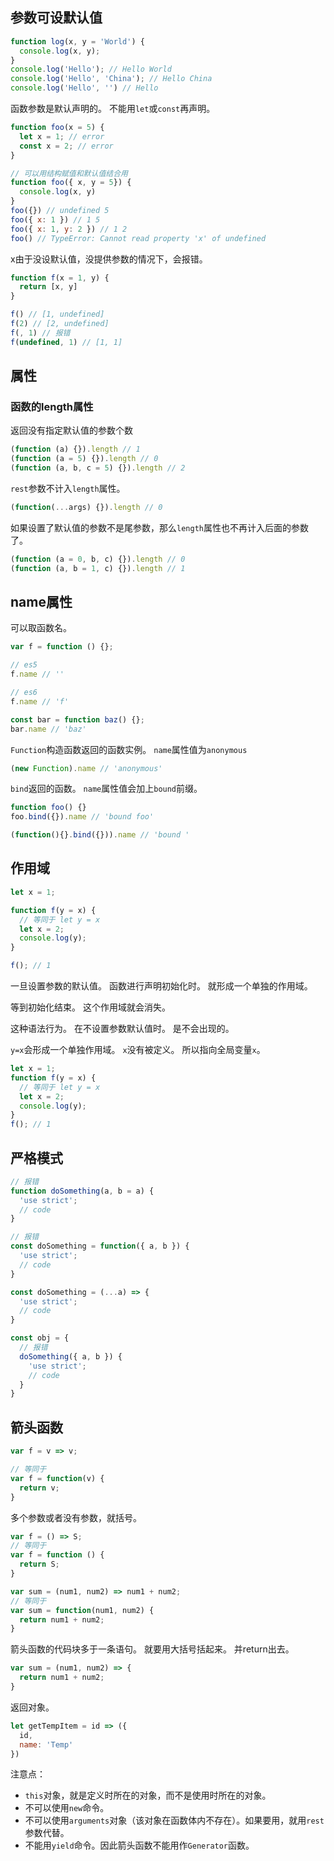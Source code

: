 ## 参数可设默认值
```js
function log(x, y = 'World') {
  console.log(x, y);
}
console.log('Hello'); // Hello World
console.log('Hello', 'China'); // Hello China
console.log('Hello', '') // Hello
```
函数参数是默认声明的。
不能用`let`或`const`再声明。
```js
function foo(x = 5) {
  let x = 1; // error
  const x = 2; // error
}
```
```js
// 可以用结构赋值和默认值结合用
function foo({ x, y = 5}) {
  console.log(x, y)
}
foo({}) // undefined 5
foo({ x: 1 }) // 1 5
foo({ x: 1, y: 2 }) // 1 2
foo() // TypeError: Cannot read property 'x' of undefined
```
x由于没设默认值，没提供参数的情况下，会报错。
```js
function f(x = 1, y) {
  return [x, y]
}

f() // [1, undefined]
f(2) // [2, undefined]
f(, 1) // 报错
f(undefined, 1) // [1, 1]
```
## 属性

### 函数的length属性
返回没有指定默认值的参数个数
```js
(function (a) {}).length // 1
(function (a = 5) {}).length // 0
(function (a, b, c = 5) {}).length // 2
```
`rest`参数不计入`length`属性。
```js
(function(...args) {}).length // 0
```
如果设置了默认值的参数不是尾参数，那么`length`属性也不再计入后面的参数了。
```js
(function (a = 0, b, c) {}).length // 0
(function (a, b = 1, c) {}).length // 1
```
## name属性

可以取函数名。
```js
var f = function () {};

// es5
f.name // ''

// es6
f.name // 'f'
```
```js
const bar = function baz() {};
bar.name // 'baz'
```
`Function`构造函数返回的函数实例。
`name`属性值为`anonymous`
```js
(new Function).name // 'anonymous'
```
`bind`返回的函数。
`name`属性值会加上`bound`前缀。
```js
function foo() {}
foo.bind({}).name // 'bound foo'

(function(){}.bind({})).name // 'bound '
```
## 作用域

```js
let x = 1;

function f(y = x) {
  // 等同于 let y = x
  let x = 2;
  console.log(y);
}

f(); // 1
```
一旦设置参数的默认值。
函数进行声明初始化时。
就形成一个单独的作用域。

等到初始化结束。
这个作用域就会消失。

这种语法行为。
在不设置参数默认值时。
是不会出现的。

`y=x`会形成一个单独作用域。
`x`没有被定义。
所以指向全局变量`x`。
```js
let x = 1;
function f(y = x) {
  // 等同于 let y = x
  let x = 2;
  console.log(y);
}
f(); // 1
```
## 严格模式
```js
// 报错
function doSomething(a, b = a) {
  'use strict';
  // code
}

// 报错
const doSomething = function({ a, b }) {
  'use strict';
  // code
}

const doSomething = (...a) => {
  'use strict';
  // code
}

const obj = {
  // 报错
  doSomething({ a, b }) {
    'use strict';
    // code
  }
}
```
## 箭头函数

```js
var f = v => v;

// 等同于
var f = function(v) {
  return v;
}
```
多个参数或者没有参数，就括号。
```js
var f = () => S;
// 等同于
var f = function () {
  return S;
}

var sum = (num1, num2) => num1 + num2;
// 等同于
var sum = function(num1, num2) {
  return num1 + num2;
}
```

箭头函数的代码块多于一条语句。
就要用大括号括起来。
并return出去。
```js
var sum = (num1, num2) => {
  return num1 + num2;
}
```
返回对象。
```js
let getTempItem = id => ({
  id,
  name: 'Temp'
})
```
注意点：

- `this`对象，就是定义时所在的对象，而不是使用时所在的对象。
- 不可以使用`new`命令。
- 不可以使用`arguments`对象（该对象在函数体内不存在）。如果要用，就用`rest`参数代替。
- 不能用`yield`命令。因此箭头函数不能用作`Generator`函数。

